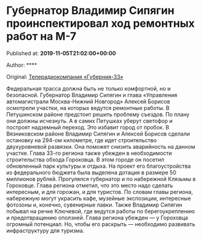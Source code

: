 
# Губернатор Владимир Сипягин проинспектировал ход ремонтных работ на М-7

Published at: **2019-11-05T21:02:00+00:00**

Author: ****

Original: [Телерадиокомпания «Губерния-33»](http://trc33.ru/news/power/gubernator-vladimir-sipyagin-proinspektiroval-khod-remontnykh-rabot-na-m-7/)

Федеральная трасса должна быть не только комфортной, но и безопасной. Губернатор Владимир Сипягин и глава «Управления автомагистрали Москва-Нижний Новгород» Алексей Борисов осмотрели участки, на которых ведутся ремонтные работы. В Петушинском районе предстоит решить проблему съездов. По плану они должны исчезнуть. А в самих Петушках уберут светофор и построят надземный переход. Это избавит город от пробок. В Вязниковском районе Владимир Сипягин и Алексей Борисов сделали остановку на 294-ом километре, где идет строительство двухуровневой развязки. Она поможет снизить аварийность на данном участке. Глава 33-го региона также убежден в необходимости строительства обхода Гороховца. В этом городе он посетил обновленный парк культуры и отдыха. На проект его благоустройства из федерального бюджета была выделена дотация в размере 50 миллионов рублей. Прогулялся губернатор и по набережной Клязьмы в Гороховце. Глава региона отметил, что это место надо сделать интересным, и для горожан, и для туристов. По словам главы региона, набережную могут украсить кафе, музейные экспозиции, интересные фотозоны и, конечно, сувенирные лавки.
Также Владимир Сипягин побывал на речке Ключевой, где ведутся работы по берегоукреплению и предотвращению оползней. Глава региона убежден — у Гороховца огромный потенциал. Но, чтобы его раскрыть — необходимо развивать инфраструктуру для туризма.
